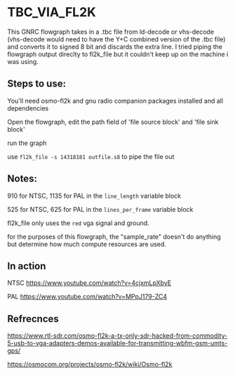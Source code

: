 # TBC_VIA_FL2K

This GNRC flowgraph takes in a .tbc file from ld-decode or vhs-decode (vhs-decode would need to have the Y+C combined version of the .tbc file) and converts it to signed 8 bit and discards the extra line. I tried piping the flowgraph output direclty to fl2k_file but it couldn't keep up on the machine i was using. 

## Steps to use:

You'll need osmo-fl2k and gnu radio companion packages installed and all dependencies

Open the flowgraph, edit the path field of 'file source block' and 'file sink block'

run the graph

use `fl2k_file -s 14318181 outfile.s8` to pipe the file out

## Notes:

910 for NTSC, 1135 for PAL in the `line_length` variable block

525 for NTSC, 625 for PAL in the `lines_per_frame` variable block

fl2k_file only uses the `red` vga signal and ground. 

for the purposes of this flowgraph, the "sample_rate" doesn't do anything but determine how much compute resources are used. 

## In action

NTSC https://www.youtube.com/watch?v=4cjxmLpXbyE

PAL https://www.youtube.com/watch?v=MPpJ179-ZC4

## Refrecnces

https://www.rtl-sdr.com/osmo-fl2k-a-tx-only-sdr-hacked-from-commodity-5-usb-to-vga-adapters-demos-available-for-transmitting-wbfm-gsm-umts-gps/

https://osmocom.org/projects/osmo-fl2k/wiki/Osmo-fl2k 
